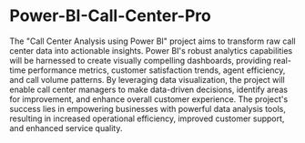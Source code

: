 # Power-BI-Call-Center-Pro
The "Call Center Analysis using Power BI" project aims to transform raw call center data into actionable insights. Power BI's robust analytics capabilities will be harnessed to create visually compelling dashboards, providing real-time performance metrics, customer satisfaction trends, agent efficiency, and call volume patterns. By leveraging data visualization, the project will enable call center managers to make data-driven decisions, identify areas for improvement, and enhance overall customer experience. The project's success lies in empowering businesses with powerful data analysis tools, resulting in increased operational efficiency, improved customer support, and enhanced service quality.

